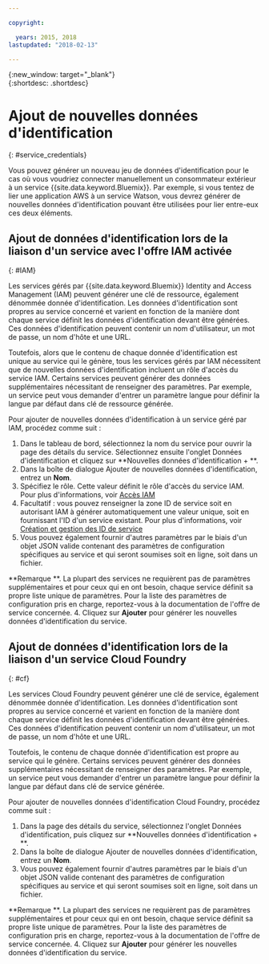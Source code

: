 ```yaml
---

copyright:

  years: 2015, 2018
lastupdated: "2018-02-13"

---
```


{:new_window: target="_blank"}  
{:shortdesc: .shortdesc}


# Ajout de nouvelles données d'identification
{: #service_credentials}

Vous pouvez générer un nouveau jeu de données d'identification pour le cas où vous voudriez connecter manuellement un consommateur extérieur à un service {{site.data.keyword.Bluemix}}. Par exemple, si vous tentez de lier une application AWS à un service Watson, vous devrez générer de nouvelles données d'identification pouvant être utilisées pour lier entre-eux ces deux éléments.

## Ajout de données d'identification lors de la liaison d'un service avec l'offre IAM activée
{: #IAM}

Les services gérés par {{site.data.keyword.Bluemix}} Identity and Access Management (IAM) peuvent générer une clé de ressource, également dénommée donnée d'identification. Les données d'identification sont propres au service concerné et varient en fonction de la manière dont chaque service définit les données d'identification devant être générées. Ces données d'identification peuvent contenir un nom d'utilisateur, un mot de passe, un nom d'hôte et une URL. 

Toutefois, alors que le contenu de chaque donnée d'identification est unique au service qui le génère, tous les services gérés par IAM nécessitent que de nouvelles données d'identification incluent un rôle d'accès du service IAM. Certains services peuvent générer des données supplémentaires nécessitant de renseigner des paramètres. Par exemple, un service peut vous demander d'entrer un paramètre langue pour définir la langue par défaut dans clé de ressource générée. 

Pour ajouter de nouvelles données d'identification à un service géré par IAM, procédez comme suit :

1. Dans le tableau de bord, sélectionnez la nom du service pour ouvrir la page des détails du service. Sélectionnez ensuite l'onglet Données d'identification et cliquez sur **Nouvelles données d'identification + **.
2. Dans la boîte de dialogue Ajouter de nouvelles données d'identification, entrez un **Nom**.
3. Spécifiez le rôle. Cette valeur définit le rôle d'accès du service IAM. Pour plus d'informations, voir [Accès IAM](/docs/iam/users_roles.html#userroles)
4. Facultatif : vous pouvez renseigner la zone ID de service soit en autorisant IAM à générer automatiquement une valeur unique, soit en fournissant l'ID d'un service existant. Pour plus d'informations, voir [Création et gestion des ID de service](https://console.stage1.bluemix.net/docs/iam/serviceid.html#serviceids)
3. Vous pouvez également fournir d'autres paramètres par le biais d'un objet JSON valide contenant des paramètres de configuration spécifiques au service et qui seront soumises soit en ligne, soit dans un fichier.

  **Remarque **. La plupart des services ne requièrent pas de paramètres supplémentaires et pour ceux qui en ont besoin, chaque service définit sa propre liste unique de paramètres. Pour la liste des paramètres de configuration pris en charge, reportez-vous à la documentation de l'offre de service concernée.
4. Cliquez sur **Ajouter** pour générer les nouvelles données d'identification du service.

## Ajout de données d'identification lors de la liaison d'un service Cloud Foundry
{: #cf}

Les services Cloud Foundry peuvent générer une clé de service, également dénommée donnée d'identification. Les données d'identification sont propres au service concerné et varient en fonction de la manière dont chaque service définit les données d'identification devant être générées. Ces données d'identification peuvent contenir un nom d'utilisateur, un mot de passe, un nom d'hôte et une URL. 

Toutefois, le contenu de chaque donnée d'identification est propre au service qui le génère. Certains services peuvent générer des données supplémentaires nécessitant de renseigner des paramètres. Par exemple, un service peut vous demander d'entrer un paramètre langue pour définir la langue par défaut dans clé de service générée. 

Pour ajouter de nouvelles données d'identification Cloud Foundry, procédez comme suit :

1. Dans la page des détails du service, sélectionnez l'onglet Données d'identification, puis cliquez sur **Nouvelles données d'identification + **.
2. Dans la boîte de dialogue Ajouter de nouvelles données d'identification, entrez un **Nom**.
3. Vous pouvez également fournir d'autres paramètres par le biais d'un objet JSON valide contenant des paramètres de configuration spécifiques au service et qui seront soumises soit en ligne, soit dans un fichier.

  **Remarque **. La plupart des services ne requièrent pas de paramètres supplémentaires et pour ceux qui en ont besoin, chaque service définit sa propre liste unique de paramètres. Pour la liste des paramètres de configuration pris en charge, reportez-vous à la documentation de l'offre de service concernée.
4. Cliquez sur **Ajouter** pour générer les nouvelles données d'identification du service.

